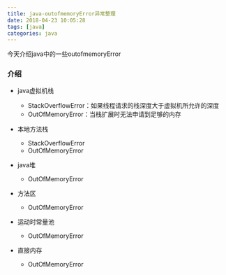 ```yaml
---
title: java-outofmemoryError异常整理
date: 2018-04-23 10:05:28
tags: [java]
categories: java
---
```

今天介绍java中的一些outofmemoryError

### 介绍

- java虚拟机栈
  - StackOverflowError：如果线程请求的栈深度大于虚拟机所允许的深度
  - OutOfMemoryError：当栈扩展时无法申请到足够的内存

- 本地方法栈
  - StackOverflowError
  - OutOfMemoryError

- java堆
  - OutOfMemoryError

- 方法区
  - OutOfMemoryError

- 运动时常量池
  - OutOfMemoryError

- 直接内存
  - OutOfMemoryError
